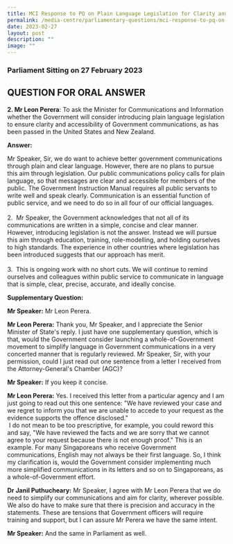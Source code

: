 ```yaml
---
title: MCI Response to PQ on Plain Language Legislation for Clarity and Accessibility
permalink: /media-centre/parliamentary-questions/mci-response-to-pq-on-plain-language-for-clarity/
date: 2023-02-27
layout: post
description: ""
image: ""
---
```

### Parliament Sitting on 27 February 2023

QUESTION FOR ORAL ANSWER
------------------------

**2\. Mr Leon Perera**: To ask the Minister for Communications and Information whether the Government will consider introducing plain language legislation to ensure clarity and accessibility of Government communications, as has been passed in the United States and New Zealand.  
  
**Answer:**

Mr Speaker, Sir, we do want to achieve better government communications through plain and clear language. However, there are no plans to pursue this aim through legislation. Our public communications policy calls for plain language, so that messages are clear and accessible for members of the public. The Government Instruction Manual requires all public servants to write well and speak clearly. Communication is an essential function of public service, and we need to do so in all four of our official languages.   
   
2.  Mr Speaker, the Government acknowledges that not all of its communications are written in a simple, concise and clear manner. However, introducing legislation is not the answer. Instead we will pursue this aim through education, training, role-modelling, and holding ourselves to high standards. The experience in other countries where legislation has been introduced suggests that our approach has merit.   
   
3.  This is ongoing work with no short cuts. We will continue to remind ourselves and colleagues within public service to communicate in language that is simple, clear, precise, accurate, and ideally concise.   

**Supplementary Question:**

**Mr Speaker:** Mr Leon Perera.

**Mr Leon Perera:** Thank you, Mr Speaker, and I appreciate the Senior Minister of State's reply. I just have one supplementary question, which is that, would the Government consider launching a whole-of-Government movement to simplify language in Government communications in a very concerted manner that is regularly reviewed. Mr Speaker, Sir, with your permission, could I just read out one sentence from a letter I received from the Attorney-General's Chamber (AGC)?

**Mr Speaker:** If you keep it concise.

**Mr Leon Perera:** Yes. I received this letter from a particular agency and I am just going to read out this one sentence: "We have reviewed your case and we regret to inform you that we are unable to accede to your request as the evidence supports the offence disclosed."  
 I do not mean to be too prescriptive, for example, you could reword this and say, "We have reviewed the facts and we are sorry that we cannot agree to your request because there is not enough proof." This is an example. For many Singaporeans who receive Government communications, English may not always be their first language. So, I think my clarification is, would the Government consider implementing much more simplified communications in its letters and so on to Singaporeans, as a whole-of-Government effort.

**Dr Janil Puthucheary:** Mr Speaker, I agree with Mr Leon Perera that we do need to simplify our communications and aim for clarity, wherever possible. We also do have to make sure that there is precision and accuracy in the statements. These are tensions that Government officers will require training and support, but I can assure Mr Perera we have the same intent.

**Mr Speaker:** And the same in Parliament as well.